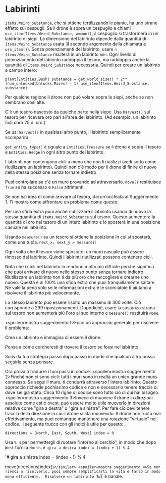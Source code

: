 # Labirinti
`Items.Weird_Substance`, che si ottiene [fertilizzando](docs/unlocks/fertilizer.md) le piante, ha uno strano effetto sui cespugli. Se il drone è sopra un cespuglio e chiami `use_item(Items.Weird_Substance, amount)`, il cespuglio si trasformerà in un labirinto di siepi.
La dimensione del labirinto dipende dalla quantità di `Items.Weird_Substance` usata (il secondo argomento della chiamata a `use_item()`).
Senza potenziamenti del labirinto, usare `n` `Items.Weird_Substance` risulterà in un labirinto `n`x`n`. Ogni livello di potenziamento del labirinto raddoppia il tesoro, ma raddoppia anche la quantità di `Items.Weird_Substance` necessaria. 
Quindi per creare un labirinto a campo intero:

`plant(Entities.Bush)
substance = get_world_size() * 2**(num_unlocked(Unlocks.Mazes) - 1)
use_item(Items.Weird_Substance, substance)`


Per qualche ragione il drone non può volare sopra le siepi, anche se non sembrano così alte.

C'è un tesoro nascosto da qualche parte nella siepe. Usa `harvest()` sul tesoro per ricevere oro pari all'area del labirinto. (Ad esempio, un labirinto 5x5 darà 25 di oro.)

Se usi `harvest()` in qualsiasi altro punto, il labirinto semplicemente scomparirà.

`get_entity_type()` è uguale a `Entities.Treasure` se il drone è sopra il tesoro e `Entities.Hedge` in ogni altro punto del labirinto.

I labirinti non contengono cicli a meno che non li riutilizzi (vedi sotto come riutilizzare un labirinto). Quindi non c'è modo per il drone di finire di nuovo nella stessa posizione senza tornare indietro.

Puoi controllare se c'è un muro provando ad attraversarlo. 
`move()` restituisce `True` se ha successo e `False` altrimenti.

Se non hai idea di come arrivare al tesoro, dai un'occhiata al Suggerimento 1. Ti mostra come affrontare un problema come questo.


Per una sfida extra puoi anche riutilizzare il labirinto usando di nuovo la stessa quantità di `Items.Weird_Substance` sul tesoro. 
Questo aumenterà la quantità di oro nel tesoro di un intero labirinto e lo sposterà in una posizione casuale nel labirinto.

Usando `measure()` su un tesoro si ottiene la posizione in cui si sposterà, come una tupla.
`next_x, next_y = measure()`

Ogni volta che il tesoro viene spostato, un muro casuale può essere rimosso dal labirinto. Quindi i labirinti riutilizzati possono contenere cicli.

Nota che i cicli nel labirinto lo rendono molto più difficile perché significa che puoi arrivare di nuovo nello stesso punto senza tornare indietro.
Riutilizzare un labirinto non ti dà più oro che raccogliere e crearne uno nuovo.
Questa è al 100% una sfida extra che puoi tranquillamente saltare.
Ne vale la pena solo se le informazioni extra e le scorciatoie ti aiutano a risolvere il labirinto più velocemente.

Lo stesso labirinto può essere risolto un massimo di 300 volte. Ciò corrisponde a 299 riposizionamenti. Dopodiché, usare la sostanza strana sul tesoro non aumenterà più l'oro al suo interno e `measure()` restituirà `None`.

<spoiler=mostra suggerimento 1>Ecco un approccio generale per risolvere il problema:

Crea un labirinto e immagina di essere il drone.

Pensa a come cercheresti di trovare il tesoro se fossi nel labirinto.

Scrivi la tua strategia passo dopo passo in modo che qualcun altro possa seguirla senza pensare.

Ora prova a tradurre i tuoi passi in codice.
</spoiler>
<spoiler=mostra suggerimento 2>Finché non ci sono cicli: tutti i muri sono in realtà un unico grande muro connesso. Se segui il muro, ti condurrà attraverso l'intero labirinto.
Questo approccio richiede pochissimo codice e non è necessario tenere traccia di dove sei già stato. Circa 10 righe di codice sono tutto ciò di cui hai bisogno.</spoiler>
<spoiler=mostra suggerimento 3>Invece di muovere il drone in direzioni assolute come est o ovest, può essere molto utile muoverlo in direzioni relative come "gira a destra" o "gira a sinistra". Per fare ciò devi tenere traccia della direzione in cui il drone si sta muovendo. Il drone non ruota mai effettivamente, ma puoi comunque mantenere una rotazione "virtuale" nel codice.
Il seguente trucco con gli indici è utile per questo:

`directions = [North, East, South, West]
index = 0`

Usa `% 4` per permettergli di ruotare "intorno al cerchio", in modo che dopo `West` torni a `North`.
`# gira a destra
index = (index + 1) % 4`

`# gira a sinistra
index = (index - 1) % 4

move(directions[index])`</spoiler>
<spoiler=mostra suggerimento 4>Se non riesci a risolverlo, puoi sempre semplificarti la vita e farlo in modo meno efficiente. 
Risolvere un labirinto `1`x`1` è banale.</spoiler>